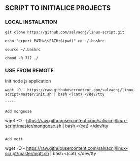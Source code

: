 ## SCRIPT TO INITIALICE PROJECTS


### LOCAL INSTALATION

```
git clone https://github.com/salvacnj/linux-script.git

echo "export PATH=\$PATH:$(pwd)" >> ~/.bashrc

source ~/.bashrc

chmod -R 777 ./

```

### USE FROM REMOTE


Init node js application

``````
wget -O - https://raw.githubusercontent.com/salvacnj/linux-script/master/init.sh | bash <(cat) </dev/tty

`````

Add mongoose 

``````
wget -O - https://raw.githubusercontent.com/salvacnj/linux-script/master/mongoose.sh | bash <(cat) </dev/tty

`````

Add mqtt 

``````
wget -O - https://raw.githubusercontent.com/salvacnj/linux-script/master/mqtt.sh | bash <(cat) </dev/tty

`````

